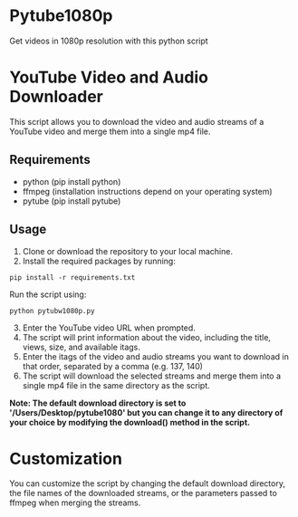 # Pytube1080p
Get videos in 1080p resolution with this python script
# YouTube Video and Audio Downloader
This script allows you to download the video and audio streams of a YouTube video and merge them into a single mp4 file.

## Requirements
- python (pip install python)
- ffmpeg (installation instructions depend on your operating system)
- pytube (pip install pytube)

## Usage
1. Clone or download the repository to your local machine.
2. Install the required packages by running:

```
pip install -r requirements.txt
```
Run the script using:
```
python pytubw1080p.py
```


3. Enter the YouTube video URL when prompted.
4. The script will print information about the video, including the title, views, size, and available itags.
5. Enter the itags of the video and audio streams you want to download in that order, separated by a comma (e.g. 137, 140)
6. The script will download the selected streams and merge them into a single mp4 file in the same directory as the script.

**Note: The default download directory is set to '/Users/Desktop/pytube1080' but you can change it to any directory of your choice by modifying the download() method in the script.**

# Customization
You can customize the script by changing the default download directory, the file names of the downloaded streams, or the parameters passed to ffmpeg when merging the streams.
